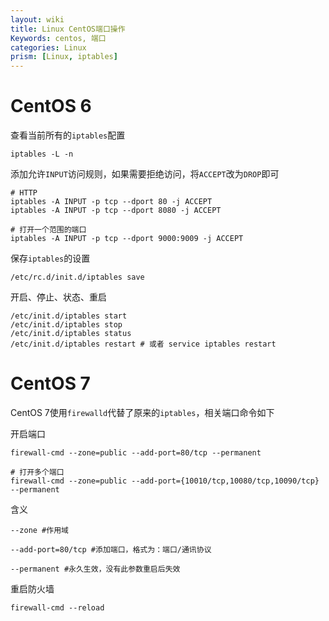 ```yaml
---
layout: wiki
title: Linux CentOS端口操作
Keywords: centos, 端口
categories: Linux
prism: [Linux, iptables]
---
```


# CentOS 6
查看当前所有的`iptables`配置

```
iptables -L -n
```

添加允许`INPUT`访问规则，如果需要拒绝访问，将`ACCEPT`改为`DROP`即可

```
# HTTP
iptables -A INPUT -p tcp --dport 80 -j ACCEPT
iptables -A INPUT -p tcp --dport 8080 -j ACCEPT

# 打开一个范围的端口
iptables -A INPUT -p tcp --dport 9000:9009 -j ACCEPT
```

保存`iptables`的设置

```
/etc/rc.d/init.d/iptables save
```

开启、停止、状态、重启

```
/etc/init.d/iptables start
/etc/init.d/iptables stop
/etc/init.d/iptables status
/etc/init.d/iptables restart # 或者 service iptables restart
```


# CentOS 7
CentOS 7使用`firewalld`代替了原来的`iptables`，相关端口命令如下

开启端口

```
firewall-cmd --zone=public --add-port=80/tcp --permanent

# 打开多个端口
firewall-cmd --zone=public --add-port={10010/tcp,10080/tcp,10090/tcp} --permanent
```

含义

```
--zone #作用域

--add-port=80/tcp #添加端口，格式为：端口/通讯协议

--permanent #永久生效，没有此参数重启后失效
```

重启防火墙

```
firewall-cmd --reload
```